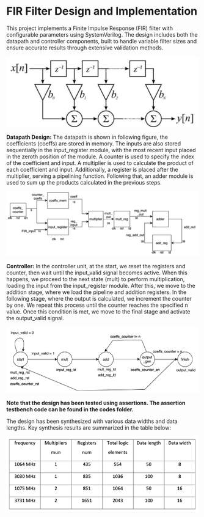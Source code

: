 # FIR Filter Design and Implementation
This project implements a Finite Impulse Response (FIR) filter with configurable parameters using SystemVerilog. The design includes both the datapath and controller components, built to handle variable filter sizes and ensure accurate results through extensive validation methods.

![Alt text](FIR.png)

**Datapath Design:**
The datapath is shown in following figure, the coefficients (coeffs) are stored in memory. The inputs are also stored sequentially in the input_register module, with the most recent input placed in the zeroth position of the module. A counter is used to specify the index of the coefficient and input. A multiplier is used to calculate the product of each coefficient and input. Additionally, a register is placed after the multiplier, serving a pipelining function. Following that, an adder module is used to sum up the products calculated in the previous steps.

![Alt text](datapath.png)

**Controller:** 
In the controller unit, at the start, we reset the registers and counter, then wait until the input_valid signal becomes active. When this happens, we proceed to the next state (mult) to perform multiplication, loading the input from the input_register module. After this, we move to the addition stage, where we load the pipeline and addition registers. In the following stage, where the output is calculated, we increment the counter by one. We repeat this process until the counter reaches the specified n value. Once this condition is met, we move to the final stage and activate the output_valid signal.

![Alt text](controller.png)

**Note that the design has been tested using assertions. The assertion testbench code can be found in the codes folder.**

The design has been synthesized with various data widths and data lengths. Key synthesis results are summarized in the table below:

![Alt text](synth.png)
